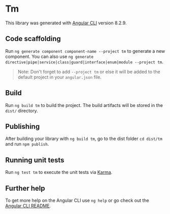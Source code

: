 # Tm

This library was generated with [Angular CLI](https://github.com/angular/angular-cli) version 8.2.9.

## Code scaffolding

Run `ng generate component component-name --project tm` to generate a new component. You can also use `ng generate directive|pipe|service|class|guard|interface|enum|module --project tm`.
> Note: Don't forget to add `--project tm` or else it will be added to the default project in your `angular.json` file. 

## Build

Run `ng build tm` to build the project. The build artifacts will be stored in the `dist/` directory.

## Publishing

After building your library with `ng build tm`, go to the dist folder `cd dist/tm` and run `npm publish`.

## Running unit tests

Run `ng test tm` to execute the unit tests via [Karma](https://karma-runner.github.io).

## Further help

To get more help on the Angular CLI use `ng help` or go check out the [Angular CLI README](https://github.com/angular/angular-cli/blob/master/README.md).
